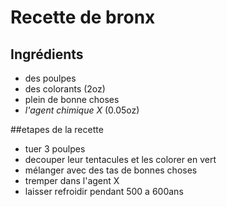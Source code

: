 # Recette de bronx

## Ingrédients

* des poulpes
* des colorants (2oz)
* plein de bonne choses
* *l'agent chimique X* (0.05oz)

##etapes de la recette

* tuer 3 poulpes
* decouper leur tentacules et les colorer en vert
* mélanger avec des tas de bonnes choses
* tremper dans l'agent X
* laisser refroidir pendant 500 a  600ans
